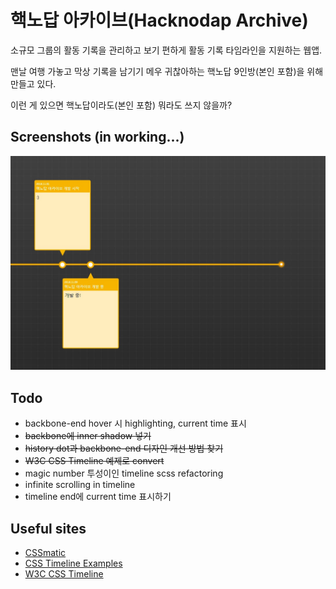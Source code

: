 # 핵노답 아카이브(Hacknodap Archive)

소규모 그룹의 활동 기록을 관리하고 보기 편하게 활동 기록 타임라인을 지원하는 웹앱.

맨날 여행 가놓고 막상 기록을 남기기 메우 귀찮아하는 핵노답 9인방(본인 포함)을 위해 만들고 있다.

이런 게 있으면 핵노답이라도(본인 포함) 뭐라도 쓰지 않을까?


## Screenshots (in working...)
![in_working](./inworking.jpg)


## Todo

* backbone-end hover 시 highlighting, current time 표시
* ~~backbone에 inner shadow 넣기~~
* ~~history dot과 backbone-end 디자인 개선 방법 찾기~~
* ~~W3C CSS Timeline 예제로 convert~~
* magic number 투성이인 timeline scss refactoring
* infinite scrolling in timeline
* timeline end에 current time 표시하기


## Useful sites

* [CSSmatic](https://www.cssmatic.com/gradient-generator)
* [CSS Timeline Examples](https://freefrontend.com/css-timelines/)
* [W3C CSS Timeline](https://www.w3schools.com/howto/tryit.asp?filename=tryhow_css_timeline)
